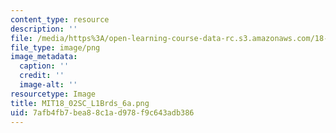 ```yaml
---
content_type: resource
description: ''
file: /media/https%3A/open-learning-course-data-rc.s3.amazonaws.com/18-02sc-multivariable-calculus-fall-2010/7afb4fb7bea88c1ad978f9c643adb386_MIT18_02SC_L1Brds_6a.png
file_type: image/png
image_metadata:
  caption: ''
  credit: ''
  image-alt: ''
resourcetype: Image
title: MIT18_02SC_L1Brds_6a.png
uid: 7afb4fb7-bea8-8c1a-d978-f9c643adb386
---
```

